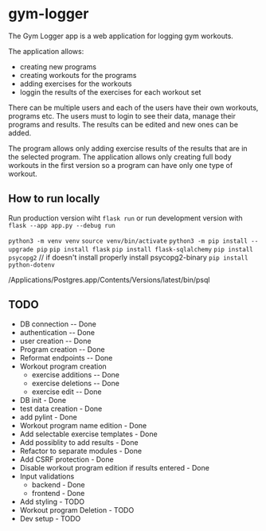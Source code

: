 # gym-logger
The Gym Logger app is a web application for logging gym workouts. 

The application allows:
  - creating new programs
  - creating workouts for the programs
  - adding exercises for the workouts 
  - loggin the results of the exercises for each workout set

There can be multiple users and each of the users have their own workouts, programs etc. The users must to login to see their data, manage their programs and results. The results can be edited and new ones can be added.

The program allows only adding exercise results of the results that are in the selected program. The application allows only creating full body workouts in the first version so a program can have only one type of workout.

## How to run locally
Run production version wiht `flask run` or run development version with `flask --app app.py --debug run`

`python3 -m venv venv`
`source venv/bin/activate`
`python3 -m pip install --upgrade pip`
`pip install flask`
`pip install flask-sqlalchemy`
`pip install psycopg2` // if doesn't install properly install psycopg2-binary
`pip install python-dotenv`


/Applications/Postgres.app/Contents/Versions/latest/bin/psql


## TODO
- DB connection -- Done
- authentication -- Done
- user creation -- Done
- Program creation -- Done
- Reformat endpoints -- Done
- Workout program creation
  - exercise additions -- Done
  - exercise deletions -- Done
  - exercise edit -- Done
- DB init - Done
- test data creation - Done
- add pylint - Done
- Workout program name edition - Done
- Add selectable exercise templates - Done
- Add possiblity to add results - Done
- Refactor to separate modules - Done
- Add CSRF protection - Done
- Disable workout program edition if results entered - Done
- Input validations
  - backend - Done
  - frontend - Done
- Add styling - TODO
- Workout program Deletion - TODO
- Dev setup - TODO
